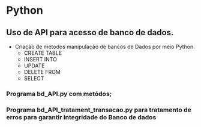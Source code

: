 # Python
## Uso de API para acesso de banco de dados.

- Criação de métodos manipulação de bancos de Dados por meio Python.
    - CREATE TABLE
    - INSERT INTO
    - UPDATE
    - DELETE FROM
    - SELECT

### Programa bd_API.py com metódos;
### Programa bd_API_tratament_transacao.py para tratamento de erros para garantir integridade do Banco de dados